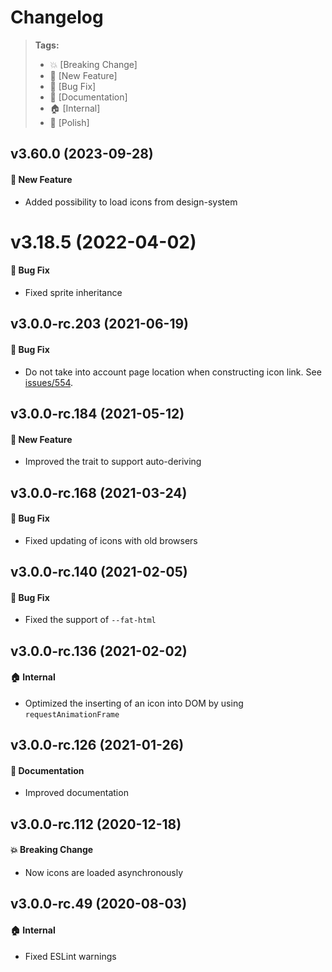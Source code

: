 Changelog
=========

> **Tags:**
> - :boom:       [Breaking Change]
> - :rocket:     [New Feature]
> - :bug:        [Bug Fix]
> - :memo:       [Documentation]
> - :house:      [Internal]
> - :nail_care:  [Polish]

## v3.60.0 (2023-09-28)

#### :rocket: New Feature

* Added possibility to load icons from design-system

# v3.18.5 (2022-04-02)

#### :bug: Bug Fix

* Fixed sprite inheritance

## v3.0.0-rc.203 (2021-06-19)

#### :bug: Bug Fix

* Do not take into account page location when constructing icon link.
  See [issues/554](https://github.com/V4Fire/Client/issues/554).

## v3.0.0-rc.184 (2021-05-12)

#### :rocket: New Feature

* Improved the trait to support auto-deriving

## v3.0.0-rc.168 (2021-03-24)

#### :bug: Bug Fix

* Fixed updating of icons with old browsers

## v3.0.0-rc.140 (2021-02-05)

#### :bug: Bug Fix

* Fixed the support of `--fat-html`

## v3.0.0-rc.136 (2021-02-02)

#### :house: Internal

* Optimized the inserting of an icon into DOM by using `requestAnimationFrame`

## v3.0.0-rc.126 (2021-01-26)

#### :memo: Documentation

* Improved documentation

## v3.0.0-rc.112 (2020-12-18)

#### :boom: Breaking Change

* Now icons are loaded asynchronously

## v3.0.0-rc.49 (2020-08-03)

#### :house: Internal

* Fixed ESLint warnings

